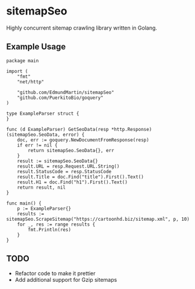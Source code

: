 # sitemapSeo
Highly concurrent sitemap crawling library written in Golang.
## Example Usage
```golang
package main

import (
	"fmt"
	"net/http"

	"github.com/EdmundMartin/sitemapSeo"
	"github.com/PuerkitoBio/goquery"
)

type ExampleParser struct {
}

func (d ExampleParser) GetSeoData(resp *http.Response) (sitemapSeo.SeoData, error) {
	doc, err := goquery.NewDocumentFromResponse(resp)
	if err != nil {
		return sitemapSeo.SeoData{}, err
	}
	result := sitemapSeo.SeoData{}
	result.URL = resp.Request.URL.String()
	result.StatusCode = resp.StatusCode
	result.Title = doc.Find("title").First().Text()
	result.H1 = doc.Find("h1").First().Text()
	return result, nil
}

func main() {
	p := ExampleParser{}
	results := sitemapSeo.ScrapeSitemap("https://cartoonhd.biz/sitemap.xml", p, 10)
	for _, res := range results {
		fmt.Println(res)
	}
}
```
## TODO
* Refactor code to make it prettier
* Add additional support for Gzip sitemaps
